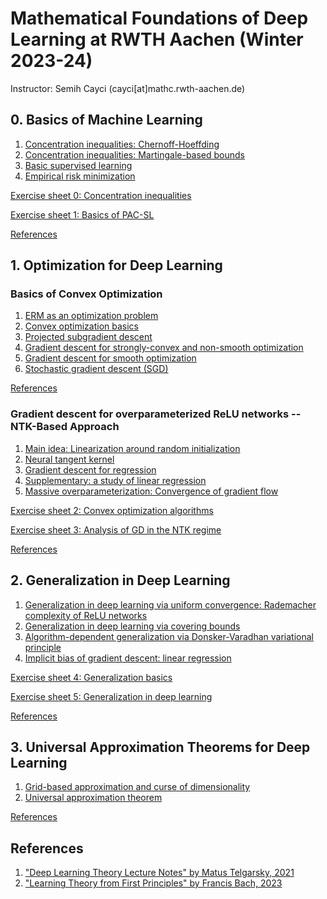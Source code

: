 # Mathematical Foundations of Deep Learning at RWTH Aachen (Winter 2023-24)

Instructor: Semih Cayci (cayci[at]mathc.rwth-aachen.de)

## 0. Basics of Machine Learning

1. [Concentration inequalities: Chernoff-Hoeffding](https://github.com/semihcayci/deeplearningtheory/blob/17170abf7c283274caf01e2abf2629e0b55d2c1a/2_Concentration%20Inequalities%20for%20Machine%20Learning/1_ChernoffHoeffding.pdf)
2. [Concentration inequalities: Martingale-based bounds](https://github.com/semihcayci/deeplearningtheory/blob/17170abf7c283274caf01e2abf2629e0b55d2c1a/2_Concentration%20Inequalities%20for%20Machine%20Learning/2_Azuma-McDiarmid.pdf)
3. [Basic supervised learning](https://github.com/semihcayci/deeplearningtheory/blob/17170abf7c283274caf01e2abf2629e0b55d2c1a/3_Basics%20of%20(Supervised)%20Learning%20Theory/1_Basic%20Supervised%20Learning.pdf)
4. [Empirical risk minimization](https://github.com/semihcayci/deeplearningtheory/blob/17170abf7c283274caf01e2abf2629e0b55d2c1a/3_Basics%20of%20(Supervised)%20Learning%20Theory/2_ERM.pdf)

[Exercise sheet 0: Concentration inequalities](https://github.com/semihcayci/deeplearningtheory/blob/17170abf7c283274caf01e2abf2629e0b55d2c1a/voluntary-exercise-sheet0.pdf)

[Exercise sheet 1: Basics of PAC-SL](https://github.com/semihcayci/deeplearningtheory/blob/17170abf7c283274caf01e2abf2629e0b55d2c1a/Assignment1.pdf)

[References](https://github.com/semihcayci/deeplearningtheory/blob/a322fb0e36ebd7ae4caecd1bcfb24f7b6dedd3cb/2_Concentration%20Inequalities%20for%20Machine%20Learning/3_Supplementary%20References.html)

## 1. Optimization for Deep Learning

### Basics of Convex Optimization
1. [ERM as an optimization problem](https://github.com/semihcayci/deeplearningtheory/blob/f99b7bc29671d3ea0fc0ebe3e67906e17e9f41eb/4_Optimization%20for%20Deep%20Learning/1_ERM%20as%20Optimization.pdf)
2. [Convex optimization basics](https://github.com/semihcayci/deeplearningtheory/blob/f99b7bc29671d3ea0fc0ebe3e67906e17e9f41eb/4_Optimization%20for%20Deep%20Learning/2_Convex%20Optimization%20Basics.pdf)
3. [Projected subgradient descent](https://github.com/semihcayci/deeplearningtheory/blob/f99b7bc29671d3ea0fc0ebe3e67906e17e9f41eb/4_Optimization%20for%20Deep%20Learning/3_Projected%20Subgradient%20Descent.pdf)
4. [Gradient descent for strongly-convex and non-smooth optimization](https://github.com/semihcayci/deeplearningtheory/blob/f99b7bc29671d3ea0fc0ebe3e67906e17e9f41eb/4_Optimization%20for%20Deep%20Learning/4_Gradient%20Descent%20for%20Strongly___vex%20Nonsmooth%20Optimization.pdf)
5. [Gradient descent for smooth optimization](https://github.com/semihcayci/deeplearningtheory/blob/f99b7bc29671d3ea0fc0ebe3e67906e17e9f41eb/4_Optimization%20for%20Deep%20Learning/5_Gradient%20Descent%20for%20Smooth%20a___trongly%20Convex%20Functions%202.pdf)
6. [Stochastic gradient descent (SGD)](https://github.com/semihcayci/deeplearningtheory/blob/f99b7bc29671d3ea0fc0ebe3e67906e17e9f41eb/4_Optimization%20for%20Deep%20Learning/6_SGD%204.pdf)

[References](https://github.com/semihcayci/deeplearningtheory/blob/a322fb0e36ebd7ae4caecd1bcfb24f7b6dedd3cb/3_Basics%20of%20(Supervised)%20Learning%20Theory/3_Supplementary%20References.html)

### Gradient descent for overparameterized ReLU networks -- NTK-Based Approach
1. [Main idea: Linearization around random initialization](https://github.com/semihcayci/deeplearningtheory/blob/f99b7bc29671d3ea0fc0ebe3e67906e17e9f41eb/4_Optimization%20for%20Deep%20Learning/7_Optimization%20in%20Neural%20Tangent%20Kernel%20Regime/1.%20Linearization.pdf)
2. [Neural tangent kernel](https://github.com/semihcayci/deeplearningtheory/blob/f99b7bc29671d3ea0fc0ebe3e67906e17e9f41eb/4_Optimization%20for%20Deep%20Learning/7_Optimization%20in%20Neural%20Tangent%20Kernel%20Regime/2.%20Neural%20Tangent%20Kernel%20-%20Slides.pdf)
3. [Gradient descent for regression](https://github.com/semihcayci/deeplearningtheory/blob/f99b7bc29671d3ea0fc0ebe3e67906e17e9f41eb/4_Optimization%20for%20Deep%20Learning/7_Optimization%20in%20Neural%20Tangent%20Kernel%20Regime/3a.%20Gradient%20Descent%20-%20Regression.pdf)
4. [Supplementary: a study of linear regression](https://github.com/semihcayci/deeplearningtheory/blob/f99b7bc29671d3ea0fc0ebe3e67906e17e9f41eb/4_Optimization%20for%20Deep%20Learning/7_Optimization%20in%20Neural%20Tangent%20Kernel%20Regime/3b.%20Gradient%20Descent%20for%20Linear%20Regression%20-%20Slides.pdf)
5. [Massive overparameterization: Convergence of gradient flow](https://github.com/semihcayci/deeplearningtheory/blob/f99b7bc29671d3ea0fc0ebe3e67906e17e9f41eb/4_Optimization%20for%20Deep%20Learning/7_Optimization%20in%20Neural%20Tangent%20Kernel%20Regime/4.%20Gradient%20Flow%20under%20Overparameterization.pdf)

[Exercise sheet 2: Convex optimization algorithms](https://github.com/semihcayci/deeplearningtheory/blob/f99b7bc29671d3ea0fc0ebe3e67906e17e9f41eb/Assignment2.pdf)

[Exercise sheet 3: Analysis of GD in the NTK regime](https://github.com/semihcayci/deeplearningtheory/blob/c42abce4a47a1e0e73e7d04022b69f230416c17c/Assignment3.pdf)

[References](https://github.com/semihcayci/deeplearningtheory/blob/a322fb0e36ebd7ae4caecd1bcfb24f7b6dedd3cb/4_Optimization%20for%20Deep%20Learning/8_References.html)

## 2. Generalization in Deep Learning
1. [Generalization in deep learning via uniform convergence: Rademacher complexity of ReLU networks](https://github.com/semihcayci/deeplearningtheory/blob/4bbdf0249d490eff1045cceb1e8450b120279c64/5_Generalization%20Bounds%20for%20Deep%20Learning/1_Generalization%20Bounds%20-%20Rademacher.pdf)
2. [Generalization in deep learning via covering bounds](https://github.com/semihcayci/deeplearningtheory/blob/4bbdf0249d490eff1045cceb1e8450b120279c64/5_Generalization%20Bounds%20for%20Deep%20Learning/2_Covering%20Bounds.pdf)
3. [Algorithm-dependent generalization via Donsker-Varadhan variational principle](https://github.com/semihcayci/deeplearningtheory/blob/4bbdf0249d490eff1045cceb1e8450b120279c64/5_Generalization%20Bounds%20for%20Deep%20Learning/3_Algorithm-Dependent%20Generalization%204.pdf)
4. [Implicit bias of gradient descent: linear regression](https://github.com/semihcayci/deeplearningtheory/blob/4bbdf0249d490eff1045cceb1e8450b120279c64/5_Generalization%20Bounds%20for%20Deep%20Learning/4_Implicit%20Bias.pdf)

[Exercise sheet 4: Generalization basics](https://github.com/semihcayci/deeplearningtheory/blob/4bbdf0249d490eff1045cceb1e8450b120279c64/Assignment4.pdf)

[Exercise sheet 5: Generalization in deep learning](https://github.com/semihcayci/deeplearningtheory/blob/4bbdf0249d490eff1045cceb1e8450b120279c64/Assignment5.pdf)

[References](https://github.com/semihcayci/deeplearningtheory/blob/a322fb0e36ebd7ae4caecd1bcfb24f7b6dedd3cb/5_Generalization%20Bounds%20for%20Deep%20Learning/5_References.html)

## 3. Universal Approximation Theorems for Deep Learning

1. [Grid-based approximation and curse of dimensionality](https://github.com/semihcayci/deeplearningtheory/blob/736556737f894995943f9d3fb6fc9576a983ff8b/6_Approximation%20Bounds%20for%20Neural%20Networks/1_Grid-Based%20Approximation.pdf)
2. [Universal approximation theorem](https://github.com/semihcayci/deeplearningtheory/blob/736556737f894995943f9d3fb6fc9576a983ff8b/6_Approximation%20Bounds%20for%20Neural%20Networks/2_Universal%20Approximation.pdf)

[References](https://github.com/semihcayci/deeplearningtheory/blob/a322fb0e36ebd7ae4caecd1bcfb24f7b6dedd3cb/6_Approximation%20Bounds%20for%20Neural%20Networks/3_References.html)

## References
1. ["Deep Learning Theory Lecture Notes" by Matus Telgarsky, 2021](https://mjt.cs.illinois.edu/courses/dlt-f22/)
2. ["Learning Theory from First Principles" by Francis Bach, 2023](https://www.di.ens.fr/~fbach/ltfp_book.pdf)
